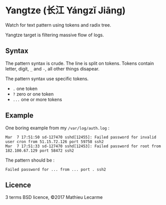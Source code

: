 Yangtze (长江 Yángzǐ Jiāng)
===========================

Watch for text pattern using tokens and radix tree.

Yangtze target is filtering massive flow of logs.

Syntax
------

The pattern syntax is crude. The line is split on tokens. Tokens contain letter, digit, `_` and `-`, all other things disapear.

The pattern syntax use specific tokens.

 * `.` one token
 * `?` zero or one token
 * `...` one or more tokens

Example
-------

One boring example from my `/var/log/auth.log` :

    Mar  7 17:51:50 sd-127470 sshd[12455]: Failed password for invalid user cron from 51.15.72.126 port 59758 ssh2
    Mar  7 17:51:33 sd-127470 sshd[12453]: Failed password for root from 182.100.67.129 port 58472 ssh2

The pattern should be :

    Failed password for ... from ... port . ssh2

Licence
-------

3 terms BSD licence, ©2017 Mathieu Lecarme
